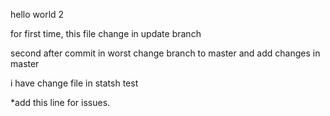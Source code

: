 hello world 2

for first time, this file change in update branch

second after commit in worst change branch to master and add changes
in master


i have change file in statsh test

*add this line for issues.
